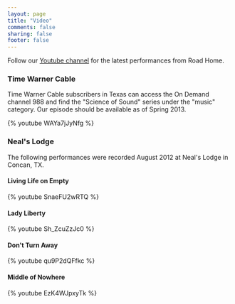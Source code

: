 ```yaml
---
layout: page
title: "Video"
comments: false
sharing: false
footer: false
---
```


Follow our [Youtube channel](http://www.youtube.com/user/roadhomeband) for the latest performances from Road Home.

### Time Warner Cable
Time Warner Cable subscribers in Texas can access the On Demand channel 988 and find the "Science of Sound" series under the "music" category.  Our episode should be available as of Spring 2013.

{% youtube WAYa7jJyNfg %}

### Neal's Lodge
The following performances were recorded August 2012 at Neal's Lodge in Concan, TX.

#### Living Life on Empty
{% youtube SnaeFU2wRTQ %}

#### Lady Liberty
{% youtube Sh_ZcuZzJc0 %}

#### Don't Turn Away
{% youtube qu9P2dQFfkc %}

#### Middle of Nowhere
{% youtube EzK4WJpxyTk %}
